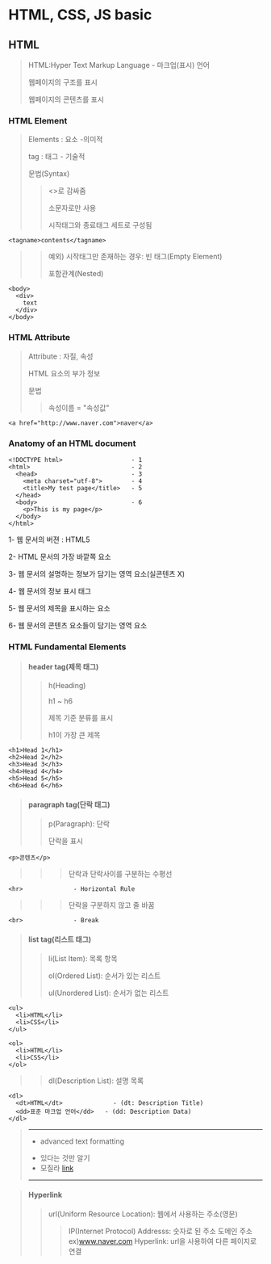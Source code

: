 # HTML, CSS, JS basic

## HTML

> HTML:Hyper Text Markup Language - 마크업(표시) 언어
> 
> 웹페이지의 구조를 표시
> 
> 웹페이지의 콘텐츠를 표시

### HTML Element

> Elements : 요소 -의미적
> 
> tag : 태그 - 기술적
> 
> 문법(Syntax)
> > <>로 감싸줌
> > 
> > 소문자로만 사용
> > 
> > 시작태그와 종료태그 세트로 구성됨
```
<tagname>contents</tagname>
```
> > 
> > 예외) 시작태그만 존재하는 경우: 빈 태그(Empty Element)
> > 
> > 포함관계(Nested)
```
<body>
  <div>
    text
  </div>
</body>
```


### HTML Attribute

> Attribute : 자질, 속성
> 
> HTML 요소의 부가 정보
> 
> 문법
> > 속성이름 = "속성값"
```
<a href="http://www.naver.com">naver</a>
```

### Anatomy of an HTML document

```
<!DOCTYPE html>                   - 1
<html>                            - 2
  <head>                          - 3
    <meta charset="utf-8">        - 4
    <title>My test page</title>   - 5
  </head>
  <body>                          - 6
    <p>This is my page</p>
  </body>
</html>
```

1- 웹 문서의 버젼 : HTML5

2- HTML 문서의 가장 바깥쪽 요소

3- 웹 문서의 설명하는 정보가 담기는 영역 요소(실콘텐츠 X)

4- 웹 문서의 정보 표시 태그

5- 웹 문서의 제목을 표시하는 요소

6- 웹 문서의 콘텐츠 요소들이 담기는 영역 요소


### HTML Fundamental Elements

> #### header tag(제목 태그)
> 
> > h(Heading)
> >
> > h1 ~ h6
> > 
> > 제목 기준 분류를 표시
> > 
> > h1이 가장 큰 제목

```
<h1>Head 1</h1>
<h2>Head 2</h2>
<h3>Head 3</h3>
<h4>Head 4</h4>
<h5>Head 5</h5>
<h6>Head 6</h6>
```

> #### paragraph tag(단락 태그)
> 
> > p(Paragraph): 단락
> >
> > 단락을 표시
```
<p>콘텐츠</p>
```
> > > 단락과 단락사이를 구분하는 수평선
```
<hr>              - Horizontal Rule
```
> > > 단락을 구분하지 않고 줄 바꿈
```
<br>              - Break
```

> #### list tag(리스트 태그)
> 
> > li(List Item): 목록 항목
> > 
> > ol(Ordered List): 순서가 있는 리스트
> > 
> > ul(Unordered List): 순서가 없는 리스트
```
<ul>
  <li>HTML</li>
  <li>CSS</li>
</ul>

<ol>
  <li>HTML</li>
  <li>CSS</li>
</ol>
```
> > dl(Description List): 설명 목록

```
<dl>
  <dt>HTML</dt>              - (dt: Description Title)
  <dd>표준 마크업 언어</dd>   - (dd: Description Data)
</dl>

```
> ***
> * advanced text formatting
>  - 있다는 것만 알기
>  - 모질라 [link](https://developer.mozilla.org/en-US/docs/Learn/HTML/Introduction_to_HTML/Advanced_text_formatting)
> ***

> #### Hyperlink
> 
> > url(Uniform Resource Location): 웹에서 사용하는 주소(영문)
> > > IP(Internet Protocol) Addresss: 숫자로 된 주소
> > > 도메인 주소 ex)www.naver.com
> > Hyperlink: url을 사용하여 다른 페이지로 연결
